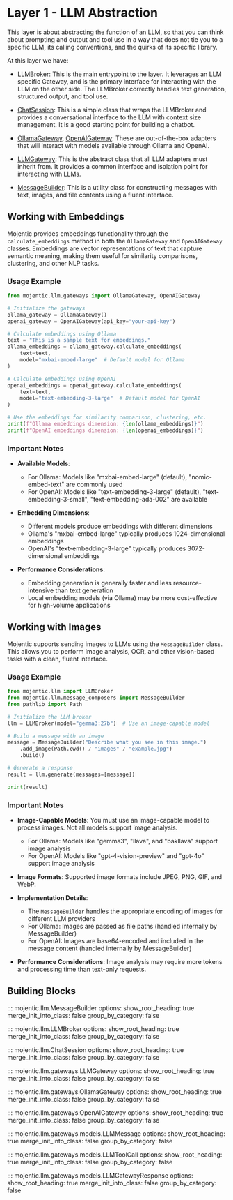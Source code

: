 # Layer 1 - LLM Abstraction

This layer is about abstracting the function of an LLM, so that you can think about prompting and output and tool use in
a way that does not tie you to a specific LLM, its calling conventions, and the quirks of its specific library.

At this layer we have:

- [LLMBroker](api_1.md#mojentic.llm.LLMBroker): This is the main entrypoint to the layer. It leverages an LLM specific
  Gateway, and is the primary interface for interacting with the LLM on the other side. The LLMBroker correctly handles
  text generation, structured output, and tool use.

- [ChatSession](api_1.md#mojentic.llm.ChatSession): This is a simple class that wraps the LLMBroker and provides a
  conversational interface to the LLM with context size management. It is a good starting point for building a chatbot.

- [OllamaGateway](api_1.md#mojentic.llm.OllamaGateway), [OpenAIGateway](api_1.md#mojentic.llm.OpenAIGateway): These are
  out-of-the-box adapters that will interact with models available through
  Ollama and OpenAI.

- [LLMGateway](api_1.md#mojentic.llm.LLMGateway): This is the abstract class that all LLM adapters must inherit from. It
  provides a common interface and isolation point for interacting with LLMs.

- [MessageBuilder](message_builders): This is a utility class for constructing messages
  with text, images, and file contents using a fluent interface.

## Working with Embeddings

Mojentic provides embeddings functionality through the `calculate_embeddings` method in both the `OllamaGateway` and `OpenAIGateway` classes. Embeddings are vector representations of text that capture semantic meaning, making them useful for similarity comparisons, clustering, and other NLP tasks.

### Usage Example

```python
from mojentic.llm.gateways import OllamaGateway, OpenAIGateway

# Initialize the gateways
ollama_gateway = OllamaGateway()
openai_gateway = OpenAIGateway(api_key="your-api-key")

# Calculate embeddings using Ollama
text = "This is a sample text for embeddings."
ollama_embeddings = ollama_gateway.calculate_embeddings(
    text=text,
    model="mxbai-embed-large"  # Default model for Ollama
)

# Calculate embeddings using OpenAI
openai_embeddings = openai_gateway.calculate_embeddings(
    text=text,
    model="text-embedding-3-large"  # Default model for OpenAI
)

# Use the embeddings for similarity comparison, clustering, etc.
print(f"Ollama embeddings dimension: {len(ollama_embeddings)}")
print(f"OpenAI embeddings dimension: {len(openai_embeddings)}")
```

### Important Notes

- **Available Models**:
  - For Ollama: Models like "mxbai-embed-large" (default), "nomic-embed-text" are commonly used
  - For OpenAI: Models like "text-embedding-3-large" (default), "text-embedding-3-small", "text-embedding-ada-002" are available

- **Embedding Dimensions**:
  - Different models produce embeddings with different dimensions
  - Ollama's "mxbai-embed-large" typically produces 1024-dimensional embeddings
  - OpenAI's "text-embedding-3-large" typically produces 3072-dimensional embeddings

- **Performance Considerations**:
  - Embedding generation is generally faster and less resource-intensive than text generation
  - Local embedding models (via Ollama) may be more cost-effective for high-volume applications

## Working with Images

Mojentic supports sending images to LLMs using the `MessageBuilder` class. This allows you to perform image analysis, OCR, and other vision-based tasks with a clean, fluent interface.

### Usage Example

```python
from mojentic.llm import LLMBroker
from mojentic.llm.message_composers import MessageBuilder
from pathlib import Path

# Initialize the LLM broker
llm = LLMBroker(model="gemma3:27b")  # Use an image-capable model

# Build a message with an image
message = MessageBuilder("Describe what you see in this image.")
    .add_image(Path.cwd() / "images" / "example.jpg")
    .build()

# Generate a response
result = llm.generate(messages=[message])

print(result)
```

### Important Notes

- **Image-Capable Models**: You must use an image-capable model to process images. Not all models support image analysis.
  - For Ollama: Models like "gemma3", "llava", and "bakllava" support image analysis
  - For OpenAI: Models like "gpt-4-vision-preview" and "gpt-4o" support image analysis

- **Image Formats**: Supported image formats include JPEG, PNG, GIF, and WebP.

- **Implementation Details**:
  - The `MessageBuilder` handles the appropriate encoding of images for different LLM providers
  - For Ollama: Images are passed as file paths (handled internally by MessageBuilder)
  - For OpenAI: Images are base64-encoded and included in the message content (handled internally by MessageBuilder)

- **Performance Considerations**: Image analysis may require more tokens and processing time than text-only requests.


## Building Blocks

::: mojentic.llm.MessageBuilder
    options:
        show_root_heading: true
        merge_init_into_class: false
        group_by_category: false

::: mojentic.llm.LLMBroker
    options:
        show_root_heading: true
        merge_init_into_class: false
        group_by_category: false

::: mojentic.llm.ChatSession
    options:
        show_root_heading: true
        merge_init_into_class: false
        group_by_category: false

::: mojentic.llm.gateways.LLMGateway
    options:
        show_root_heading: true
        merge_init_into_class: false
        group_by_category: false

::: mojentic.llm.gateways.OllamaGateway
    options:
        show_root_heading: true
        merge_init_into_class: false
        group_by_category: false

::: mojentic.llm.gateways.OpenAIGateway
    options:
        show_root_heading: true
        merge_init_into_class: false
        group_by_category: false

::: mojentic.llm.gateways.models.LLMMessage
    options:
        show_root_heading: true
        merge_init_into_class: false
        group_by_category: false

::: mojentic.llm.gateways.models.LLMToolCall
    options:
        show_root_heading: true
        merge_init_into_class: false
        group_by_category: false

::: mojentic.llm.gateways.models.LLMGatewayResponse
    options:
        show_root_heading: true
        merge_init_into_class: false
        group_by_category: false
